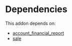 # Dependencies

This addon depends on:

- [account_financial_report](https://github.com/bringout/oca-financial)
- [sale](https://github.com/bringout/oca-ocb-sale)

